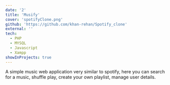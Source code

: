 ```yaml
---
date: '2'
title: 'Musify'
cover: 'spotifyClone.png'
github: 'https://github.com/khan-rehan/Spotify_clone'
external: ''
tech:
  - PHP
  - MYSQL
  - Javascript
  - Xampp
showInProjects: true
---
```


A simple music web application very similar to spotify, here you can search for a music, shuffle play, create your own playlist, manage user details.

